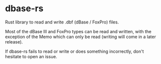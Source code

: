 # dbase-rs

Rust library to read and write .dbf (dBase / FoxPro) files.

Most of the dBase III and FoxPro types can be read and written,
with the exception of the Memo which can only be read
(writing will come in a later release).

If dbase-rs fails to read or write or does something incorrectly, don't hesitate to open an issue.



